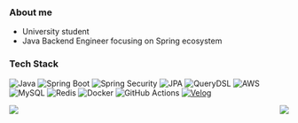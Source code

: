 ### About me
-  University student  
-  Java Backend Engineer focusing on Spring ecosystem  

### Tech Stack
![Java](https://img.shields.io/badge/Java-007396?style=flat&logo=java&logoColor=white)
![Spring Boot](https://img.shields.io/badge/SpringBoot-6DB33F?style=flat&logo=spring-boot&logoColor=white)
![Spring Security](https://img.shields.io/badge/Spring%20Security-6DB33F?style=flat&logo=spring-security&logoColor=white)
![JPA](https://img.shields.io/badge/JPA-59666C?style=flat)
![QueryDSL](https://img.shields.io/badge/QueryDSL-000000?style=flat)
![AWS](https://img.shields.io/badge/AWS-232F3E?style=flat&logo=amazon-aws&logoColor=white)
![MySQL](https://img.shields.io/badge/MySQL-005C84?style=flat&logo=mysql&logoColor=white)
![Redis](https://img.shields.io/badge/Redis-DC382D?style=flat&logo=redis&logoColor=white)
![Docker](https://img.shields.io/badge/Docker-2496ED?style=flat&logo=docker&logoColor=white)
![GitHub Actions](https://img.shields.io/badge/GitHub%20Actions-2088FF?style=flat&logo=github-actions&logoColor=white)
[![Velog](https://img.shields.io/badge/Velog-20C997?style=flat&logo=velog&logoColor=white)](https://velog.io/@v3l0p1ng/posts)



<img align="left" src="https://github-readme-stats.vercel.app/api/pin/?username=fallingify&repo=github-readme-stats" />
<img align="right" src="https://github-readme-stats.vercel.app/api/pin/?username=fallingify&repo=convoychat" />

